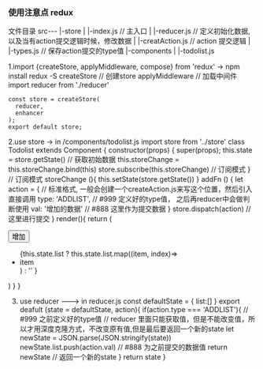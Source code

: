 ### 使用注意点 redux
  文件目录
  src---
    |-store
    |   |-index.js // 主入口
    |   |-reducer.js // 定义初始化数据,以及当有action提交逻辑时候，修改数据
    |   |-creatAction.js  // action 提交逻辑
    |   |-types.js // 保存action提交的type值
    |-components
    |   |-todolist.js

    
  1.import {createStore, applyMiddleware, compose} from 'redux'  -> npm install redux -S
    createStore // 创建store 
    applyMiddleware  // 加载中间件
    import reducer from './reducer'

    const store = createStore(
      reducer,
      enhancer
    );  
    export default store;
  

  2.use store -> in /components/todolist.js
    import store from '../store'
    class Todolist extends Component {
      constructor(props) {
        super(props);
        this.state = store.getState() // 获取初始数据
        this.storeChange = this.storeChange.bind(this) 
        store.subscribe(this.storeChange) // 订阅模式
      }
      // 订阅模式
      storeChange (){
        this.setState(store.getState())
      }
      addFn () {
        let action = {  // 标准格式, 一般会创建一个createAction.js来写这个位置，然后引入直接调用
          type: 'ADDLIST', // #999 定义好的type值， 之后再reducer中会做判断使用
          val: '增加的数据' // #888 这里作为提交数据 
        }
        store.dispatch(action) // 这里进行提交
      }
      render(){
        return (
          <div>
            <button onClick={this.addFn.bind(this)}>增加</button>
            <ul>
              {this.state.list 
                ? 
                this.state.list.map((item, index)=> <li key={index}>item</li>)
                :
                ''
              }       
            </ul>
          </div> 
        )
      }
    }

  3. use reducer ---> in reducer.js
  const defaultState = {
    list:[]
  }
  export deafult (state = defaultState, action){
    if(action.type === 'ADDLIST'){ // #999 之前定义好的type值
      // reducer 里面只能获取值，但是不能改变值，所以才用深度克隆方式，不改变原有值,但是最后要返回一个新的state
      let newState = JSON.parse(JSON.stringify(state)) 
      newState.list.push(action.val) // #888 为之前提交的数据值
      return newState // 返回一个新的state
    } 
    return state
  }



